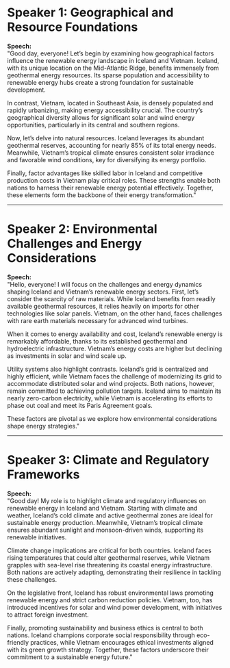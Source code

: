 # Speaker 1: Geographical and Resource Foundations

**Speech:**  
"Good day, everyone! Let’s begin by examining how geographical factors influence the renewable energy landscape in Iceland and Vietnam. Iceland, with its unique location on the Mid-Atlantic Ridge, benefits immensely from geothermal energy resources. Its sparse population and accessibility to renewable energy hubs create a strong foundation for sustainable development.  

In contrast, Vietnam, located in Southeast Asia, is densely populated and rapidly urbanizing, making energy accessibility crucial. The country’s geographical diversity allows for significant solar and wind energy opportunities, particularly in its central and southern regions.  

Now, let’s delve into natural resources. Iceland leverages its abundant geothermal reserves, accounting for nearly 85% of its total energy needs. Meanwhile, Vietnam’s tropical climate ensures consistent solar irradiance and favorable wind conditions, key for diversifying its energy portfolio.  

Finally, factor advantages like skilled labor in Iceland and competitive production costs in Vietnam play critical roles. These strengths enable both nations to harness their renewable energy potential effectively. Together, these elements form the backbone of their energy transformation."

---

# Speaker 2: Environmental Challenges and Energy Considerations

**Speech:**  
"Hello, everyone! I will focus on the challenges and energy dynamics shaping Iceland and Vietnam’s renewable energy sectors. First, let’s consider the scarcity of raw materials. While Iceland benefits from readily available geothermal resources, it relies heavily on imports for other technologies like solar panels. Vietnam, on the other hand, faces challenges with rare earth materials necessary for advanced wind turbines.  

When it comes to energy availability and cost, Iceland’s renewable energy is remarkably affordable, thanks to its established geothermal and hydroelectric infrastructure. Vietnam’s energy costs are higher but declining as investments in solar and wind scale up.  

Utility systems also highlight contrasts. Iceland’s grid is centralized and highly efficient, while Vietnam faces the challenge of modernizing its grid to accommodate distributed solar and wind projects. Both nations, however, remain committed to achieving pollution targets. Iceland aims to maintain its nearly zero-carbon electricity, while Vietnam is accelerating its efforts to phase out coal and meet its Paris Agreement goals.  

These factors are pivotal as we explore how environmental considerations shape energy strategies."

---

# Speaker 3: Climate and Regulatory Frameworks

**Speech:**  
"Good day! My role is to highlight climate and regulatory influences on renewable energy in Iceland and Vietnam. Starting with climate and weather, Iceland’s cold climate and active geothermal zones are ideal for sustainable energy production. Meanwhile, Vietnam’s tropical climate ensures abundant sunlight and monsoon-driven winds, supporting its renewable initiatives.  

Climate change implications are critical for both countries. Iceland faces rising temperatures that could alter geothermal reserves, while Vietnam grapples with sea-level rise threatening its coastal energy infrastructure. Both nations are actively adapting, demonstrating their resilience in tackling these challenges.  

On the legislative front, Iceland has robust environmental laws promoting renewable energy and strict carbon reduction policies. Vietnam, too, has introduced incentives for solar and wind power development, with initiatives to attract foreign investment.  

Finally, promoting sustainability and business ethics is central to both nations. Iceland champions corporate social responsibility through eco-friendly practices, while Vietnam encourages ethical investments aligned with its green growth strategy. Together, these factors underscore their commitment to a sustainable energy future."  
